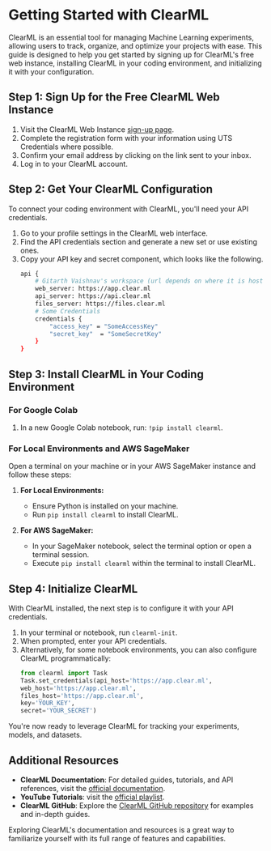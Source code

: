 
# Getting Started with ClearML

ClearML is an essential tool for managing Machine Learning experiments, allowing users to track, organize, and optimize your projects with ease. This guide is designed to help you get started by signing up for ClearML's free web instance, installing ClearML in your coding environment, and initializing it with your configuration.

## Step 1: Sign Up for the Free ClearML Web Instance

1. Visit the ClearML Web Instance [sign-up page](https://app.clear.ml/login).
2. Complete the registration form with your information using UTS Credentials where possible.
3. Confirm your email address by clicking on the link sent to your inbox.
4. Log in to your ClearML account.

## Step 2: Get Your ClearML Configuration

To connect your coding environment with ClearML, you'll need your API credentials.

1. Go to your profile settings in the ClearML web interface.
2. Find the API credentials section and generate a new set or use existing ones.
3. Copy your API key and secret component, which looks like the following.
    ```bash
    api { 
        # Gitarth Vaishnav's workspace (url depends on where it is hosted)
        web_server: https://app.clear.ml
        api_server: https://api.clear.ml
        files_server: https://files.clear.ml
        # Some Credentials
        credentials {
            "access_key" = "SomeAccessKey"
            "secret_key"  = "SomeSecretKey"
        }
    }
    ```

## Step 3: Install ClearML in Your Coding Environment

### For Google Colab

1. In a new Google Colab notebook, run: `!pip install clearml`.

### For Local Environments and AWS SageMaker

Open a terminal on your machine or in your AWS SageMaker instance and follow these steps:

1. **For Local Environments:**
   - Ensure Python is installed on your machine.
   - Run `pip install clearml` to install ClearML.

2. **For AWS SageMaker:**
   - In your SageMaker notebook, select the terminal option or open a terminal session.
   - Execute `pip install clearml` within the terminal to install ClearML.

## Step 4: Initialize ClearML

With ClearML installed, the next step is to configure it with your API credentials.

1. In your terminal or notebook, run `clearml-init`.
2. When prompted, enter your API credentials.
3. Alternatively, for some notebook environments, you can also configure ClearML programmatically:
   ```python
   from clearml import Task
   Task.set_credentials(api_host='https://app.clear.ml', 
   web_host='https://app.clear.ml', 
   files_host='https://app.clear.ml', 
   key='YOUR_KEY', 
   secret='YOUR_SECRET')
   ```

You're now ready to leverage ClearML for tracking your experiments, models, and datasets.

## Additional Resources

- **ClearML Documentation**: For detailed guides, tutorials, and API references, visit the [official documentation](https://clear.ml/docs/latest/).
- **YouTube Tutorials**: visit the [official playlist](https://youtube.com/playlist?list=PLMdIlCuMqSTnoC45ME5_JnsJX0zWqDdlO&si=Nw9_7X63v-0Vvh4Y).
- **ClearML GitHub**: Explore the [ClearML GitHub repository](https://github.com/allegroai/clearml) for examples and in-depth guides.

Exploring ClearML's documentation and resources is a great way to familiarize yourself with its full range of features and capabilities.